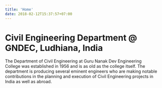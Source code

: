 ```yaml
---
title: 'Home'
date: 2018-02-12T15:37:57+07:00
---
```


# Civil Engineering Department @ GNDEC, Ludhiana, India

The Department of Civil Engineering at Guru Nanak Dev Engineering College was established in 1956 and is as old as the college itself. The department is producing several eminent engineers who are making notable contributions in the planning and execution of Civil Engineering projects in India as well as abroad.

